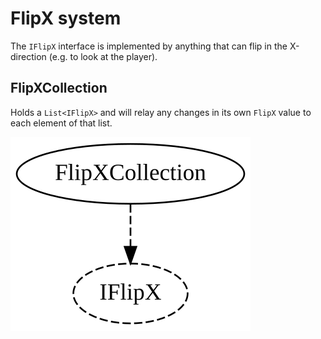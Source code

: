 # FlipX system

The `IFlipX` interface is implemented by anything that can flip in the X-direction (e.g. to look at the player).

## FlipXCollection

Holds a `List<IFlipX>` and will relay any changes in its own `FlipX` value to each element of that list.

![FlipXCollection](FlipXCollection.svg)
